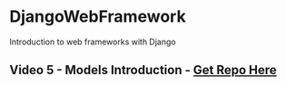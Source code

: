 # DjangoWebFramework
Introduction to web frameworks with Django

## Video 5 - Models Introduction - [Get Repo Here](https://github.com/CodeWithJon/DjangoWebFramework/commit/ae8102d00ff8a05bf6fa48c7a4d6e17621d22ce5)
